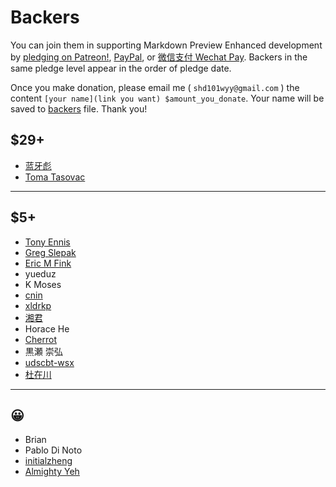 # Backers

You can join them in supporting Markdown Preview Enhanced development by [pledging on Patreon!](https://www.patreon.com/shd101wyy), [PayPal](paypal.md), or [微信支付 Wechat Pay](wechat.md). Backers in the same pledge level appear in the order of pledge date.  

Once you make donation, please email me ( `shd101wyy@gmail.com` ) the content `[your name](link you want) $amount_you_donate`. Your name will be saved to [backers](backers.md) file. Thank you!


## $29+
* [蓝牙彪](https://www.zhihu.com/people/bluetoothbiao/answers)  
* [Toma Tasovac](https://twitter.com/ttasovac)  

---

## $5+
* [Tony Ennis](https://twitter.com/tonyennis)  
* [Greg Slepak](https://twitter.com/taoeffect)
* [Eric M Fink](https://github.com/LuckyJimJD)  
* yueduz
* K Moses
* [cnin](https://github.com/cnin)  
* [xldrkp](axel-duerkop.de/blog)  
* [湘君](http://www.sierxue.me/)  
* Horace He
* [Cherrot](http://cherrot.com/)   
* 黒瀬 崇弘  
* [udscbt-wsx](https://github.com/udscbt-wsx)
* [杜在川](https://www.zhihu.com/people/duzaichuan/activities) 

---

## 😀
* Brian
* Pablo Di Noto
* [initialzheng](https://github.com/initialzheng)
* [Almighty Yeh](https://www.linkedin.com/in/almighty-yeh-765a7274)